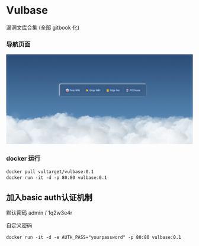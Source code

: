 # Vulbase

漏洞文库合集 (全部 gitbook 化)

### 导航页面

![](./img/index.png)

### docker 运行

```
docker pull vultarget/vulbase:0.1
docker run -it -d -p 80:80 vulbase:0.1
```

## 加入basic auth认证机制

默认密码 admin / 1q2w3e4r

自定义密码

```
docker run -it -d -e AUTH_PASS="yourpassword" -p 80:80 vulbase:0.1
```
